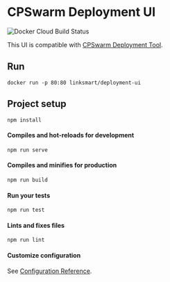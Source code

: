 # CPSwarm Deployment UI
![Docker Cloud Build Status](https://img.shields.io/docker/cloud/build/linksmart/deployment-ui.svg)

This UI is compatible with [CPSwarm Deployment Tool](https://github.com/cpswarm/deployment-tool).
## Run
```
docker run -p 80:80 linksmart/deployment-ui
```

## Project setup
```
npm install
```

#### Compiles and hot-reloads for development
```
npm run serve
```

#### Compiles and minifies for production
```
npm run build
```

#### Run your tests
```
npm run test
```

#### Lints and fixes files
```
npm run lint
```

#### Customize configuration
See [Configuration Reference](https://cli.vuejs.org/config/).
